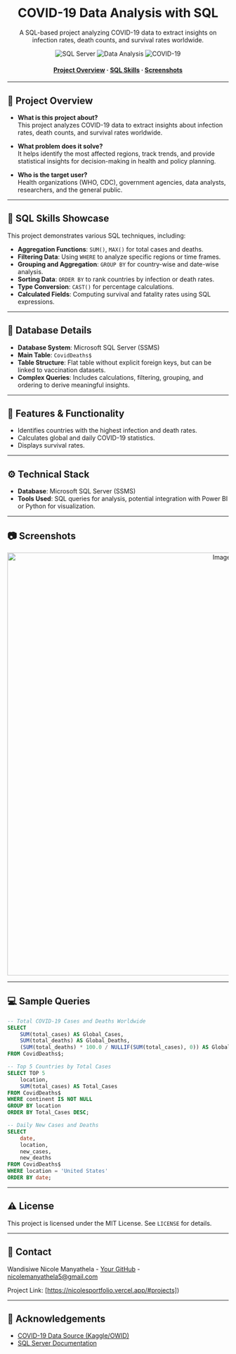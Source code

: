 <!--
Hey, thanks for checking out this SQL project!
If you have any suggestions or enhancements, feel free to fork this repo and create a pull request.
Don't forget to star the project if you find it useful!
-->

<div align="center">

  <h1>COVID-19 Data Analysis with SQL</h1>
  
  <p>
    A SQL-based project analyzing COVID-19 data to extract insights on infection rates, death counts, and survival rates worldwide.
  </p>
  
  <!-- Badges -->
  <p>
    <img src="https://img.shields.io/badge/SQL-SSMS-blue" alt="SQL Server" />
    <img src="https://img.shields.io/badge/Data-Analysis-green" alt="Data Analysis" />
    <img src="https://img.shields.io/badge/COVID-19-orange" alt="COVID-19" />
  </p>
  
  <h4>
    <a href="#star2-project-overview">Project Overview</a>
    <span> · </span>
    <a href="#space_invader-sql-skills-showcase">SQL Skills</a>
    <span> · </span>
    <a href="#camera-screenshots">Screenshots</a>
  </h4>
</div>

---

## :star2: Project Overview

- **What is this project about?**  
  This project analyzes COVID-19 data to extract insights about infection rates, death counts, and survival rates worldwide.

- **What problem does it solve?**  
  It helps identify the most affected regions, track trends, and provide statistical insights for decision-making in health and policy planning.

- **Who is the target user?**  
  Health organizations (WHO, CDC), government agencies, data analysts, researchers, and the general public.

---

## :space_invader: SQL Skills Showcase

This project demonstrates various SQL techniques, including:

- **Aggregation Functions**: `SUM()`, `MAX()` for total cases and deaths.
- **Filtering Data**: Using `WHERE` to analyze specific regions or time frames.
- **Grouping and Aggregation**: `GROUP BY` for country-wise and date-wise analysis.
- **Sorting Data**: `ORDER BY` to rank countries by infection or death rates.
- **Type Conversion**: `CAST()` for percentage calculations.
- **Calculated Fields**: Computing survival and fatality rates using SQL expressions.

---

## :floppy_disk: Database Details

- **Database System**: Microsoft SQL Server (SSMS)
- **Main Table**: `CovidDeaths$`
- **Table Structure**: Flat table without explicit foreign keys, but can be linked to vaccination datasets.
- **Complex Queries**: Includes calculations, filtering, grouping, and ordering to derive meaningful insights.

---

## :dart: Features & Functionality

- Identifies countries with the highest infection and death rates.
- Calculates global and daily COVID-19 statistics.
- Displays survival rates.

---

## :gear: Technical Stack

- **Database**: Microsoft SQL Server (SSMS)
- **Tools Used**: SQL queries for analysis, potential integration with Power BI or Python for visualization.

---

## :camera: Screenshots

<div align="center"> 
  <img width="960" alt="Image" src="https://github.com/user-attachments/assets/c0b44cb0-9698-4669-b2ec-a61dc7893036" />
</div>

---

## :computer: Sample Queries

```sql
-- Total COVID-19 Cases and Deaths Worldwide
SELECT 
    SUM(total_cases) AS Global_Cases, 
    SUM(total_deaths) AS Global_Deaths, 
    (SUM(total_deaths) * 100.0 / NULLIF(SUM(total_cases), 0)) AS Global_Fatality_Rate
FROM CovidDeaths$;
```

```sql
-- Top 5 Countries by Total Cases
SELECT TOP 5 
    location, 
    SUM(total_cases) AS Total_Cases
FROM CovidDeaths$
WHERE continent IS NOT NULL
GROUP BY location
ORDER BY Total_Cases DESC;
```

```sql
-- Daily New Cases and Deaths
SELECT 
    date, 
    location, 
    new_cases, 
    new_deaths
FROM CovidDeaths$
WHERE location = 'United States'
ORDER BY date;
```

---

## :warning: License

This project is licensed under the MIT License. See `LICENSE` for details.

---

## :handshake: Contact

Wandisiwe Nicole Manyathela - [Your GitHub](https://github.com/NicM34?tab=repositories) - nicolemanyathela5@gmail.com

Project Link: [https://nicolesportfolio.vercel.app/#projects])

---

## :gem: Acknowledgements

- [COVID-19 Data Source (Kaggle/OWID)](https://ourworldindata.org/coronavirus)
- [SQL Server Documentation](https://docs.microsoft.com/en-us/sql/?view=sql-server-ver15)
